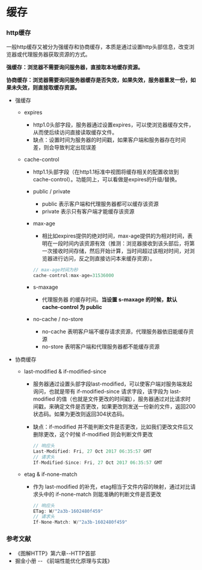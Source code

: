 # 缓存

### http缓存

一般http缓存又被分为强缓存和协商缓存，本质是通过设置http头部信息，改变浏览器或代理服务器获取资源的方式。

**强缓存：浏览器不需要询问服务器，直接取本地缓存资源。**

**协商缓存：浏览器需要询问服务器缓存是否失效，如果失效，服务器重发一份，如果未失效，则直接取缓存资源。**

- 强缓存

  - expires

    - http1.0头部字段，服务器通过设置expires，可以使浏览器缓存文件，从而使后续访问直接读取缓存文件。
    - 缺点：设置时间为服务器的时间戳，如果客户端和服务器存在时间差，则会导致判定出现误差

  - cache-control

    - http1.1头部字段（在http1.1标准中视图将缓存相关的配置收敛到cache-control）。功能同上，可以看做是expires的升级/替换。

    - public / private

      - public 表示客户端和代理服务器都可以缓存该资源
      - private 表示只有客户端才能缓存该资源

    - max-age

      - 相比如expires提供的绝对时间，max-age提供的为相对时间，表明在一段时间内该资源有效（推测：浏览器接收到该头部后，将第一次接收时间存储，然后开始计算，当时间超过该相对时间，对浏览器进行访问，反之则直接访问本来缓存资源）。

      ```javascript
      // max-age时间为秒
      cache-control:max-age=31536000
      ```

    - s-maxage

      - 代理服务器 的缓存时间。**当设置 s-maxage 的时候，默认 cache-control 为 public**

    - no-cache / no-store

      - no-cache 表明客户端不缓存请求资源，代理服务器依旧能缓存资源
      - no-store 表明客户端和代理服务器都不能缓存资源

- 协商缓存

  - last-modified & if-modified-since

    - 服务器通过设置头部字段last-modified，可以使客户端对服务端发起询问，也就是带有 if-modified-since 请求字段，该字段为 last-modified 的值（也就是文件更改的时间戳），服务器通过对比请求时间戳，来确定文件是否更改，如果更改则发送一份新的文件，返回200状态码。如果为更改则返回304状态码。

    - 缺点：if-modified 并不能判断文件是否更改，比如我们更改文件后又删除更改，这个时候 if-modified 则会判断文件更改

      ```javascript
      // 响应头
      Last-Modified: Fri, 27 Oct 2017 06:35:57 GMT
      // 请求头
      If-Modified-Since: Fri, 27 Oct 2017 06:35:57 GMT
      ```

      

  - etag & if-none-match

    - 作为 last-modified 的补充，etag相当于文件内容的映射，通过对比请求头中的 if-none-match 则能准确的判断文件是否更改

      ```javascript
      // 响应头
      ETag: W/"2a3b-1602480f459"
      // 请求头
      If-None-Match: W/"2a3b-1602480f459"
      ```



### 参考文献

- 《图解HTTP》第六章--HTTP首部
- 掘金小册 -- 《前端性能优化原理与实践》